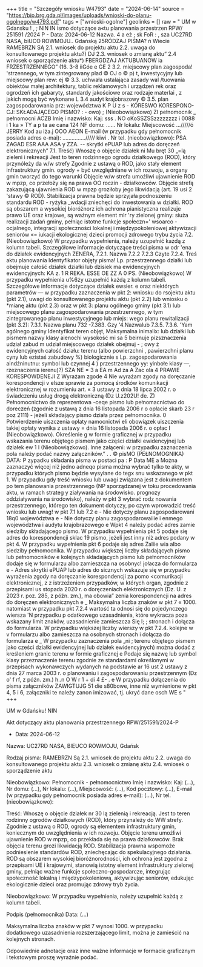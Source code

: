 +++
title = "Szczegóły wniosku W4793"
date = "2024-06-14"
source = "https://bip.brg.gda.pl/images/uploads/wnioski-do-planu-ogolnego/w4793.pdf"
tags = ["wnioski-ogolne"]
geolinks = []
raw = " UM w Gdansku ! , ;  NIN IN ismo dotyczące a«tu planowania przestrzen RPW/ 251591 /2024 P  - Data: 2024-06-12 Nazwa. 4 a  eż ; sk FoR :  , sza UC27RD NASA, biUCO ROWMOJU.. Gdańską   25RÓDZAJ PIŚMA?  ń Wiecie RAMEBRZN  SĄ 2.1. wniosek do projektu aktu 2.2. uwaga do konsultowanego projektu aktu?) DJ 2.3. wniosek o zmianę aktu” 2.4 wniosek o sporządzenie aktu*) FBERGDZAJ AKTUBUANOW ia FRZESTRZENNEGO” (16. 3-8 iiGóe e GE 2 3.2. miejscowy plan zagospoda! 'strzennego, w tym zintegrowany plad © OJ o © p) t, inwestycyjny lub miejscowy plan rew: ej © 3.3. uchwała ustalająca zasady  wal /tuowania obiektów małej architektury, tablic reklamowych i urządzeń rek oraz ogrodzeń ich gabaryty, standardy jakościowe oraz rodzaje materlai , z jakich mogą być wykonane L 3.4 audyt krajobrazowy © 3.5. plan zagospodarowania prz: województwa K P U z s - KÓRESWO KORESPONO-CJ: SKŁADAJĄCEGO PISMO? : - owo) ; (Nieobowiązkowo) ZI pełnomocnik _ pełnomocni ACZB Imię i nazwisko: Kaj: sss . NO oKoSSZSSzzzzzzzz i 0088  i 1 ka » TY a p ta ae cana 124 NF domu: ...... Nr lokalu: Miejscowość .../////ó JERRY Kod au iża.j OOO AEON E-mail (w przypadku gdy pełnomocnik posiada adres e-mai): ...............///// kiwi . Nr tel. (nieobowiązkowo): PSA ZAGAD ESR AAA ASA y ZZA. -- skrytki ePUAP lub adres do doręczeń elektronicznych” 7.1. Treść) Wnoszę o objęcie działek ni Mu bręt 30 „=lą zieleni i rekreacji Jest to teren rodzinnego ogrodu działkowego (ROD), który przynóleży da w/w strefy Zgodnie z ustawą o ROD, jako stały element infrastruktury gmin. ogrody + być uwzględniane w ich rozwoju, a organy gmin tworzyć do tego warunki Objęcie w/w strefa umoźliwi ujawnienie ROD w mpzp, co przełoży się na prawa OO roczin - działkowców. Objęcie strefą zakazującą ujawnienia ROD w mpzp groziłoby jego likwidacją (art. 19 usi 2 'stawy © ROD). Stabilizacja prawna będzie sprzyjała podnoszeniu standardu ROD - ryżyka _wdacji zniechęci do inwestowania w działki. ROD są obszarem a wysokiej bioróżnorz ich achrona pianistyczna realizuje prawo UE oraz krajowe, są ważnym element mlr 'ry zielonej gminy: siuża realizacji zadań gminy, pełniąc istotne funkcje społeczn=' wsoarco -ocjalnego, integracji społeczności lokalnej i międzypokoleniowej aktywizacji seniorów «= iukacji ekologicznej dzieci promocji zdrowego trybu życia 7.2. (Nieobowiązkowo) W przypadku wypełnienia, należy uzupełnić każdą z kolumn tabeli. Szczegółowe informacje dotyczące treści pisma w odr 'ena do działek ewidencyjnych ZENERA, 7.2.1. Nazwa  7.2.2  7.2.3 Czyte 7.2.4. Treś aktu planowania  Identyfikator  objęty pisma! Lp.  przestrzennego działki lub obejmuje całość  działek działki lub dzisiek  ma ewidencyjnych ewidencyjnych: KA z. 1  R REKA. ESSE OE ZZ A 0 PS. (Nieobowiązkowo) W przypadku wypełnienia u%6ży uzupełnić każdą z kolumn tabeli. Szczegółowe informacje dotyczące działek ewsier. e oraz niektórych parametrów — w przypadku zaznaczenia w pkt 2: wniosku do rsojektu aktu (pkt 2.1), uwagi do konsultowanego projektu aktu (pkt 2.2) lub wniosku o *mianę aktu (pkt 2.3) oraz w pkt 3: planu ogólnego gminy (pkt 3.1) lub miejscowego planu zagospodarowania przestrzennego, w tym zintegrowanego planu inwestycyjnego lub miejs: wego planu rewitalizacji (pkt 3.2): 7.3.1. Nazwa planu  732  -7.383. Gzy '4.Nazwalub  7.3.5. 7.3.6.  'Yam agólnego gminy Identyfikat  teren objęt,  Maksymalna inimalix:  lub  działki lub  pisrnem nazwy klasy  aienochi wysokość mi sa  5 beirnuje pizsznaczenia  udział zabud m udział miejscowego działek obejmuj  - ; owy  ż ewidencyjnych całość działu: terenu (albo powierzchni , pawierzchni planu  cyny lub ezistaś zabudowy %) biologicznie s Lp.  zagospodarowania   aindźninutnu: symbol lub czynnej 4 )  przestrzennego   yy: yinbołe klasy —,     rzeznaczenia    ierenu)?)   SZA NE = 3 a EA m Ad za A Zac ola 4 PRAWIE KORESPOWDENEJI Z Wyrażam zgode 4 Nie wyrażam zgody na doręczanie korespondencji v elsze sprawie za pomocą środków komunikacji elektronicznej w rozumieniu art. «  3 ustawy z dnia 18 lipca 2002 r. o świadczeniu usług drogą elektroniczną (Dz U.z202U! de. Z) Pełnomocnictwo da reprezentowa -ceqe pismo lub pełnomacnictwo do doreczeń (zgodnie z ustawą z dnia 16 listopada 2006 r o opłacie skarb 23 r poz 2111) - jeżeli składający pismo działa przez pełnomocnika. 0 Potwierdzenie uiszczenia opłaty namocnictwi eli obowiązek uiszczenia takiej opłaty wynika z ustawy = dnia 16 listopada 2006 r. o opłac I  (Nieobowiązkowo). Określenie g w formie graficznej w przypadku wskazania terenu objętego pismem jako części działki ewidencyjnej lub działek ew 1 I (Nieobowiązkowo). Inne  załąceni: w przypadku zaznaczenia pola należy podać nazwy załączników.” . . © pisMO (PEŁNOMOGNIKA) DATA: P zypadku składania pisma w postaci pa : P Data ME a Można zaznaczyć więcej niż jedno  adneqo pisma można wybrać tylko te akty, w przypadku których pismo będzie wysyłane do tegx snu wskazanego w pkt 1. W przypadku gdy treść wniosku lub uwagi związana jest z dokumentem po  tem planowania przestrzennego (NP sporządzanej w toku procedowania aktu, w ramach strateg y ziaływania na środowisko. prognozy oddziaływania na środowisko), należy w pkt 3 wybrać rodz nowania przestrzennego, którego ten dokument dotyczy, po czym wprowadzić treść wniosku lub uwag! w pkt 7.1 lub 7.2 e - Nie dotyczy planu zagospodarowani 18q0 województwa e - Nie dotyczy planu zagospodarowaiiie i enmego województwa i audytu krajobrazowego e Wpkt 4 należy podać adres zamie siedziby składającego pismo. W przypadku wypełnienia pkt 5 podaje się adres do korespondencji sklac 19 pismo, jeżeli jest inny niż adres podany w pkt 4. W przypadku wypełnienia pkt 6 podaje się adres Zaliie wia albo siedziby pełnomocnika. W przypadku większej liczby składających pismo lub pełnomocników e kolejnych składających pismo lub pełnomocników dodaje się w formularzu albo zamieszcza na osobnyc! jołacza do formularza e - Adres skrytki ePUAP lub adres do sicznych wskazuje się w przypadku wyrażenia zgody na doręczanie korespondencji za pomo <comurikacji elektronicznej, z z istrzeżeniem przypadków, w których organ, zgodnie z przepisami us stopada 2020 r. o doręczeniach elektronicznych (Dz. U. z 2023 r. poz. 285, z późn. zm.), ma obowia” zenia korespondencji na adres do doręczen elektronicznych e _ Maksymalna liczba znaków w pkt 7  « 1000. natomiast w przypadku pkt 7.2.4 wartość ta odnosi się do pojedynczego wiersza 'N przypadku p odatkowego uzasadnienia, które wykracza poza wskazany limit znaków, uzasadnienie zamieszcza Się I; ; stronach i dołącza do formularza. W przypadku większej liczby wierszy w pkt 7.2.4. kolejne w v formularzu albo zamieszcza na osobnych stronach i dołącza do formularza e _ W przypadku zaznaczenia pola „ni ; terenu objętego pismem jako cześci działki ewidencyjnej lub działek ewidencyjnych) można dodać z kreśleniem granic terenu w formie graficznej e Podaje się nazwę lub symbol klasy przeznaczenie terenu zgodnie ze standardami określonymi w przepisach wykonawczych wydanych na podstawie ar 16 ust 2 ustawy z dnia 27 marca 2003 r. o planowaniu i zagospodarowaniu przestrzennym (Dz o' f rf, z późn. zm.)  h..n  O W   r 1 + di 4 £- . e W przypadku dołączenia do pisma załączników ZAWIGTUJG 51 die s80bowe, inne niż wymienione w pkt 4, 5 i 6, załączniki te należy zanon imizować, tj. ukryć dane osch WE s "
+++

UM w Gdańsku! NIN

Akt dotyczący aktu planowania przestrzennego RPW/251591/2024-P
- Data: 2024-06-12

Nazwa: UC27RD NASA, BIEUCO ROWMOJU, Gdańsk

Rodzaj pisma: RAMEBRZN
Są 2.1. wniosek do projektu aktu 2.2. uwaga do konsultowanego projektu aktu
2.3. wniosek o zmianę aktu 2.4. wniosek o sporządzenie aktu

Nieobowiązkowo:
Pełnomocnik - pełnomocnictwo
Imię i nazwisko:
Kaj: (...), Nr domu: (...), Nr lokalu: (...),
Miejscowość: (...), Kod pocztowy: (...),
E-mail (w przypadku gdy pełnomocnik posiada adres e-mail): (...),
Nr tel. (nieobowiązkowo):

Treść: Wnoszę o objęcie działek nr 30 lą zielenią i rekreacją. Jest to teren rodzinny ogrodów działkowych (ROD), który przynależy do WW strefy. Zgodnie z ustawą o ROD, ogrody są elementem infrastruktury gmin, koniecznym do uwzględnienia w ich rozwoju. Objęcie terenu umożliwi ujawnienie ROD w mpzp, co przekłada się na prawa działkowców. Brak objęcia terenu grozi likwidacją ROD. Stabilizacja prawna wspomoże podniesienie standardów ROD, zniechęcając do spekulacyjnego działania. ROD są obszarem wysokiej bioróżnorodności, ich ochrona jest zgodna z przepisami UE i krajowymi, stanowią istotny element infrastruktury zielonej gminy, pełniąc ważne funkcje społeczno-gospodarcze, integrując społeczność lokalną i międzypokoleniową, aktywizując seniorów, edukując ekologicznie dzieci oraz promując zdrowy tryb życia.

Nieobowiązkowo: 
W przypadku wypełnienia, należy uzupełnić każdą z kolumn tabeli.

Podpis (pełnomocnika) Data: (...)

Maksymalna liczba znaków w pkt 7 wynosi 1000. w przypadku dodatkowego uzasadnienia rozszerzającego limit, można je zamieścić na kolejnych stronach.

Odpowiednie adnotacje oraz inne ważne informacje w formacie graficznym i tekstowym proszę wyraźnie podać.


